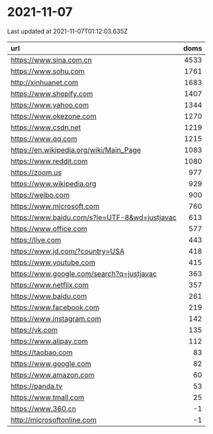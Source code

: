 # 2021-11-07

<!-- BEGIN -->
Last updated at 2021-11-07T01:12:03.635Z

url | doms
:- | -:
https://www.sina.com.cn | 4533
https://www.sohu.com | 1761
http://xinhuanet.com | 1683
https://www.shopify.com | 1407
https://www.yahoo.com | 1344
https://www.okezone.com | 1270
https://www.csdn.net | 1219
https://www.qq.com | 1215
https://en.wikipedia.org/wiki/Main_Page | 1083
https://www.reddit.com | 1080
https://zoom.us | 977
https://www.wikipedia.org | 929
https://weibo.com | 900
https://www.microsoft.com | 760
https://www.baidu.com/s?ie=UTF-8&wd=justjavac | 613
https://www.office.com | 577
https://live.com | 443
https://www.jd.com/?country=USA | 418
https://www.youtube.com | 415
https://www.google.com/search?q=justjavac | 363
https://www.netflix.com | 357
https://www.baidu.com | 261
https://www.facebook.com | 219
https://www.instagram.com | 142
https://vk.com | 135
https://www.alipay.com | 112
https://taobao.com | 83
https://www.google.com | 82
https://www.amazon.com | 60
https://panda.tv | 53
https://www.tmall.com | 25
https://www.360.cn | -1
http://microsoftonline.com | -1
<!-- END -->
